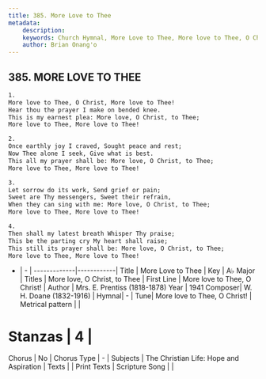 ```yaml
---
title: 385. More Love to Thee
metadata:
    description: 
    keywords: Church Hymnal, More Love to Thee, More love to Thee, O Christ!, More love, O Christ, to Thee
    author: Brian Onang'o
---
```



## 385. MORE LOVE TO THEE

```txt
1.
More love to Thee, O Christ, More love to Thee!
Hear thou the prayer I make on bended knee.
This is my earnest plea: More love, O Christ, to Thee;
More love to Thee, More love to Thee!

2.
Once earthly joy I craved, Sought peace and rest;
Now Thee alone I seek, Give what is best.
This all my prayer shall be: More love, O Christ, to Thee;
More love to Thee, More love to Thee!

3.
Let sorrow do its work, Send grief or pain;
Sweet are Thy messengers, Sweet their refrain,
When they can sing with me: More love, O Christ, to Thee;
More love to Thee, More love to Thee!

4.
Then shall my latest breath Whisper Thy praise;
This be the parting cry My heart shall raise;
This still its prayer shall be: More love, O Christ, to Thee;
More love to Thee, More love to Thee!
```

- |   -  |
-------------|------------|
Title | More Love to Thee |
Key | A♭ Major |
Titles | More love, O Christ, to Thee |
First Line | More love to Thee, O Christ! |
Author | Mrs. E. Prentiss (1818-1878)
Year | 1941
Composer| W. H. Doane (1832-1916) |
Hymnal|  - |
Tune| More love to Thee, O Christ! |
Metrical pattern | |
# Stanzas | 4 |
Chorus | No |
Chorus Type | - |
Subjects | The Christian Life: Hope and Aspiration |
Texts |  |
Print Texts | 
Scripture Song |  |
  
